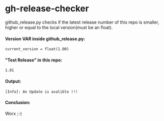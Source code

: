 # gh-release-checker

github_release.py checks if the latest release number of this repo is smaller, higher or equal to the local version(must be an float).

#### Version VAR inside github_release.py:
```
current_version = float(1.00)
```
#### "Test Release" in this repo:
```
1.01
```

#### Output:
```
[Info]: An Update is avalible !!!
```


#### Conclusion:

Worx ;-)
